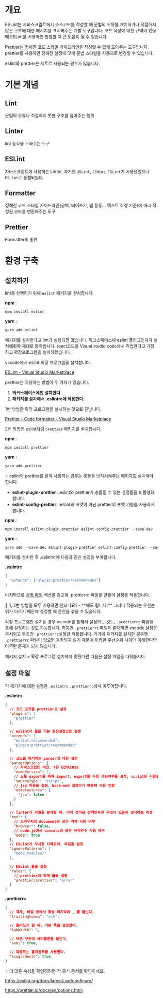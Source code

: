 # 개요

ESLint는 자바스크립트에서 소스코드를 작성할 때 문법의 오류를 캐치하거나 적절하지 않은 구조에 대한 메시지를 표시해주는 개발 도구입니다. 코드 작성에 대한 규약이 있을 때 ESLint를 사용하면 협업할 때 큰 도움이 될 수 있습니다.

Prettier는 정해진 코드 스타일 가이드라인을 작성할 수 있게 도와주는 도구입니다. prettier를 사용하면 정해진 설정에 맞게 문법 스타일을 자동으로 변경할 수 있습니다.

eslint와 prettier는 세트로 사용되는 경우가 많습니다.

# 기본 개념

## Lint

문법의 오류나 적절하지 못한 구조를 잡아주는 행위

## Linter

lint 동작을 도와주는 도구

## ESLint

자바스크립트에 사용하는 Linter, 과거엔 `JSLint`, `JSHint`, `TSLint`가 사용됐었으나 `ESLint`로 통합되었다.

## Formatter

정해진 코드 스타일 가이드라인(공백, 띄어쓰기, 탭 등등... 텍스트 작성 기준)에 따라 작성된 코드를 변환해주는 도구

## Prettier

Formatter의 종류

# 환경 구축

## 설치하기

lint를 실행하기 위해 `eslint` 패키지를 설치합니다.

**npm** : 

```jsx
npm install eslint
```

**yarn** :

```jsx
yarn add eslint
```

패키지를 설치한다고 lint가 실행되진 않습니다. 워크스페이스에 eslint 플러그인까지 설치해줘야 제대로 동작합니다. react코드를 Visual studio code에서 작업한다고 가정하고 확장프로그램을 설치하겠습니다.

vscode에서 eslint 확장 프로그램을 설치합니다.

[ESLint - Visual Studio Marketplace](https://marketplace.visualstudio.com/items?itemName=dbaeumer.vscode-eslint)

prettier는 적용하는 방법이 두 가지가 있습니다.

1. **워크스페이스에만 설치한다.**
2. **패키지를 설치해서 .eslintrc에 적용한다.**

1번 방법은 확장 프로그램을 설치하는 것으로 끝납니다.

[Prettier - Code formatter - Visual Studio Marketplace](https://marketplace.visualstudio.com/items?itemName=esbenp.prettier-vscode)

2번 방법은 eslint처럼 `prettier` 패키지를 설치합니다.

**npm** : 

```jsx
npm install prettier
```

**yarn** :

```jsx
yarn add prettier
```

<aside>
💡 eslint와 prettier를 같이 사용하는 경우는 충돌을 방지시켜주는 패키지도 설치해야 합니다.

- **eslint-plugin-prettier** : eslint와 prettier가 충돌될 수 있는 설정들을 비활성화 합니다.
- **eslint-config-prettier** : eslint의 포맷이 아닌 prettier의 포맷 기능을 사용하게 합니다.

**npm** : 

```jsx
npm install eslint-plugin-prettier eslint-config-prettier --save-dev
```

**yarn** :

```jsx
yarn add --save-dev eslint-plugin-prettier eslint-config-prettier --save-dev
```

</aside>

패키지를 설치한 후 .eslintrc에 다음과 같은 설정을 부여합니다.

**.eslintrc**

```jsx
{
  "extends": ["plugin:prettier/recommended"]
}
```

마지막으로 [설정 파일](https://www.notion.so/ESLint-Prettier-2716aa44903b44079c1fbca936f4b791) 섹션을 참고해 .prettierrc 파일을 만들어 설정을 적용합니다.

<aside>
🤔 1, 2번 방법을 모두 사용하면 안되나요?
 - **해도 됩니다.** 그러나 적용되는 우선순위가 다르기 때문에 설정할 때 혼란을 겪을 수 있습니다.

확장 프로그램만 설치된 경우 vscode를 통해서 설정하는 것도, `.prettierrc` 파일을 통해 설정하는 것도 가능합니다. 하지만 `.prettierrc` 파일이 존재하면 vscode 설정은 무시되고 무조건 `.prettierrc`설정만 적용됩니다. 거기에 패키지를 설치한 경우엔 `.prettierrc` 파일이 없으면 동작되지 않기 때문에 이러한 우선순위 차이만 이해한다면 아무런 문제가 되지 않습니다.

</aside>

패키지 설치 + 확장 프로그램 설치까지 맞췄다면 다음은 설정 파일을 다뤄봅시다.

## 설정 파일

각 패키지에 대한 설정은 `.eslintrc` `.prettierrc`에서 이루어집니다.

**.eslintrc**

```json
{
  // 코드 포맷을 prettier로 설정
  "plugins": [
    "prettier"
  ],

  // eslint의 룰을 기본 권장설정으로 설정
  "extends": [
    "eslint:recommended",
    "plugin:prettier/recommended"
  ],

  // 코드를 해석하는 parser에 대한 설정
  "parserOptions": {
    // 자바스크립트 버전, 7은 ECMA2016
    "ecmaVersion": 7,
    // 모듈 export를 위해 import, export를 사용 가능여부를 설정, script는 사용불가
    "sourceType": "script",
    // jsx 허용을 설정, back-end 설정이기 때문에 사용 안함
    "ecmaFeatures": {
      "jsx": false
    }
  },

  // linter가 파일을 분석할 때, 미리 정의된 전역변수에 무엇이 있는지 명시하는 속성
  "env": {
    // 브라우저의 document와 같은 객체 사용 여부
    "browser": false,
    // node.js에서 console과 같은 전역변수 사용 여부
    "node": true
  },
  // ESLint가 무시할 디렉토리, 파일을 설정
  "ignorePatterns": [
    "node_modules/"
  ],

  // ESLint 룰을 설정
  "rules": {
    // prettier에 맞게 룰을 설정
    "prettier/prettier": "error"
  }
}
```

**.prettierrc**
```json
{
  // 객체, 배열 등에서 항상 마지막에 , 를 붙인다.
  "trailingComma": "es5",

  // 들여쓰기 할 때, 기본 폭을 설정한다.
  "tabWidth": 2,

  // 모든 구문에 세미콜론을 붙인다.
  "semi": true,

  // 따옴표는 홑따옴표를 사용한다.
  "singleQuote": true
}
```

<aside>
💡 더 많은 속성을 확인하려면 각 공식 문서를 확인하세요.
  
https://eslint.org/docs/latest/use/configure/
  
https://prettier.io/docs/en/options.html
</aside>
